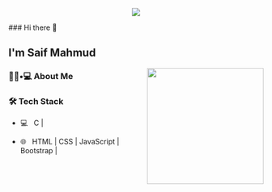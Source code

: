 <p align="center">
  <img src="https://github.com/thompsonemerson/thompsonemerson/raw/master/cover-thompson.png" />
</p>
### Hi there 👋<h2> I'm Saif Mahmud</h2>

<img align='right' src="https://media.giphy.com/media/M9gbBd9nbDrOTu1Mqx/giphy.gif" width="230">

<h3> 👨🏻•💻 About Me </h3>



<h3>🛠 Tech Stack</h3>



- 💻 &nbsp; C | 

- 🌐 &nbsp; HTML | CSS | JavaScript | Bootstrap |
